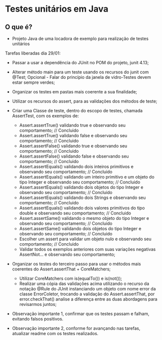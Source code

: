 
# Testes unitários em Java

## O que é?

- Projeto Java de uma locadora de exemplo para realização de testes unitários

Tarefas liberadas dia 29/01:

* Passar a usar a dependência do JUnit no POM do projeto, junit 4.13;
* Alterar método main para um teste usando os recursos do junit com @Test; Opcional - Falar do princípio da janela de vidro-Testes devem estar sempre verdes;
* Organizar os testes em pastas mais coerente a sua finalidade;
* Utilizar os recursos do assert, para as validações dos métodos de teste;
* Criar uma Classe de teste, dentro do escopo de testes, chamada AssertTest, com os exemplos de:
	* Assert.assertTrue() validando true e observando seu comportamento; // Concluido
	* Assert.assertTrue() validando false e observando seu comportamento; // Concluido
	* Assert.assertFalse() validando true e observando seu comportamento; // Concluido
	* Assert.assertFalse() validando false e observando seu comportamento; // Concluido 
	* Assert.assertEquals() validando dois inteiros primitivos e observando seu comportamento; // Concluido
	* Assert.assertEquals() validando um inteiro primitivo e um objeto do tipo Integer e observando seu comportamento; // Concluido
	* Assert.assertEquals() validando dois objetos do tipo Integer e observando seu comportamento; // Concluido
	* Assert.assertEquals() validando dois Strings e observando seu comportamento; // Concluido
	* Assert.assertEquals() validando dois valores primitivos do tipo double e observando seu comportamento; // Concluido
	* Assert.assertSame() validando o mesmo objeto do tipo Integer e observando seu comportamento; // Concluido
	* Assert.assertSame() validando dois objetos do tipo Integer e observando seu comportamento; // Concluido
	* Escolher um assert para validar um objeto nulo e observando seu comportamento; // Concluido
	* Validar todos os exemplos anteriores com suas variações negativas AssertNot... e observando seu comportamento;
	
* Organizar os testes do terceiro passo para usar o métodos mais coerentes do Assert.assertThat + CoreMatchers;
	* Utilizar CoreMatchers com is(equalTo()) e is(not());
	* Realizar uma cópia das validações acima utilizando o recurso da notação @Rule do JUnit instanciando um objeto com nome error da classe ErrorColetor, trocando a validação do Assert.assertThat, por error.checkThat() analise a diferença entre as duas abordagens para revisarmos juntos;
	
* Observação importante 1, confirmar que os testes passam e falham, evitando falsos positivos.	
* Observação importante 2, conforme for avançando nas tarefas, atualizar readme com os testes realizados.